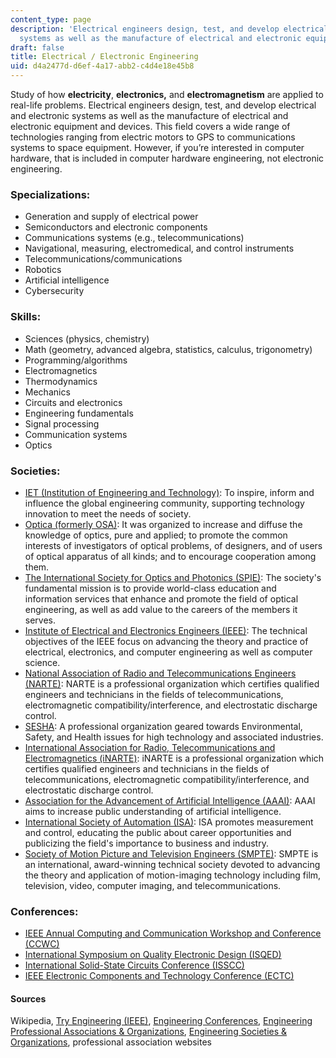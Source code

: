 ```yaml
---
content_type: page
description: 'Electrical engineers design, test, and develop electrical and electronic
  systems as well as the manufacture of electrical and electronic equipment and devices. '
draft: false
title: Electrical / Electronic Engineering
uid: d4a2477d-d6ef-4a17-abb2-c4d4e18e45b8
---
```

Study of how **electricity**, **electronics,** and **electromagnetism** are applied to real-life problems. Electrical engineers design, test, and develop electrical and electronic systems as well as the manufacture of electrical and electronic equipment and devices. This field covers a wide range of technologies ranging from electric motors to GPS to communications systems to space equipment. However, if you’re interested in computer hardware, that is included in computer hardware engineering, not electronic engineering.

### Specializations:

- Generation and supply of electrical power
- Semiconductors and electronic components
- Communications systems (e.g., telecommunications)
- Navigational, measuring, electromedical, and control instruments
- Telecommunications/communications
- Robotics
- Artificial intelligence
- Cybersecurity

### Skills:

- Sciences (physics, chemistry)
- Math (geometry, advanced algebra, statistics, calculus, trigonometry)
- Programming/algorithms
- Electromagnetics
- Thermodynamics
- Mechanics
- Circuits and electronics
- Engineering fundamentals
- Signal processing
- Communication systems
- Optics

### Societies:

- [IET (Institution of Engineering and Technology)](http://www.theiet.org/): To inspire, inform and influence the global engineering community, supporting technology innovation to meet the needs of society.
- [Optica (formerly OSA)](https://www.osa.org): It was organized to increase and diffuse the knowledge of optics, pure and applied; to promote the common interests of investigators of optical problems, of designers, and of users of optical apparatus of all kinds; and to encourage cooperation among them.
- [The International Society for Optics and Photonics (SPIE)](https://spie.org): The society's fundamental mission is to provide world-class education and information services that enhance and promote the field of optical engineering, as well as add value to the careers of the members it serves.
- [Institute of Electrical and Electronics Engineers (IEEE)](https://www.ieee.org/): The technical objectives of the IEEE focus on advancing the theory and practice of electrical, electronics, and computer engineering as well as computer science.
- [National Association of Radio and Telecommunications Engineers (NARTE)](https://inarte.org/who-we-are/): NARTE is a professional organization which certifies qualified engineers and technicians in the fields of telecommunications, electromagnetic compatibility/interference, and electrostatic discharge control.
- [SESHA](https://sesha.org/): A professional organization geared towards Environmental, Safety, and Health issues for high technology and associated industries.
- [International Association for Radio, Telecommunications and Electromagnetics (iNARTE)](https://inarte.org/who-we-are/): iNARTE is a professional organization which certifies qualified engineers and technicians in the fields of telecommunications, electromagnetic compatibility/interference, and electrostatic discharge control.
- [Association for the Advancement of Artificial Intelligence (AAAI)](https://www.aaai.org): AAAI aims to increase public understanding of artificial intelligence.
- [International Society of Automation (ISA)](https://www.isa.org): ISA promotes measurement and control, educating the public about career opportunities and publicizing the field's importance to business and industry.
- [Society of Motion Picture and Television Engineers (SMPTE)](http://www.smpte.org/): SMPTE is an international, award-winning technical society devoted to advancing the theory and application of motion-imaging technology including film, television, video, computer imaging, and telecommunications.

### Conferences:

- [IEEE Annual Computing and Communication Workshop and Conference (CCWC)](https://ieee-ccwc.org)
- [International Symposium on Quality Electronic Design (ISQED)](https://www.isqed.org/)
- [International Solid-State Circuits Conference (ISSCC)](https://www.isscc.org)
- [IEEE Electronic Components and Technology Conference (ECTC)](http://ectc.net/about/index.cfm)

#### Sources

Wikipedia, [Try Engineering (IEEE)](http://tryengineering.org), [Engineering Conferences](https://conferenceindex.org/conferences/engineering), [Engineering Professional Associations & Organizations](https://jobstars.com/engineering-professional-associations-organizations/), [Engineering Societies & Organizations](https://www.loc.gov/rr/scitech/SciRefGuides/eng-organizations.html), professional association websites